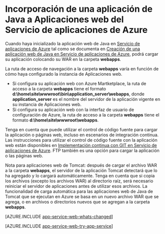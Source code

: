 <properties 
	pageTitle="Incorporación de una aplicación de Java a Aplicaciones web del Servicio de aplicaciones de Azure" 
	description="Este tutorial muestra cómo agregar una página o aplicación a su instancia de Aplicaciones web del Servicio de aplicaciones de Azure que ya está configurado para usar Java." 
	services="app-service\web" 
	documentationCenter="java" 
	authors="rmcmurray" 
	manager="wpickett" 
	editor="jimbe"/>

<tags 
	ms.service="app-service-web" 
	ms.workload="web" 
	ms.tgt_pltfrm="na" 
	ms.devlang="Java" 
	ms.topic="article" 
	ms.date="06/03/2015" 
	ms.author="robmcm"/>

# Incorporación de una aplicación de Java a Aplicaciones web del Servicio de aplicaciones de Azure

Cuando haya inicializado la aplicación web de Java en [Servicio de aplicaciones de Azure](http://go.microsoft.com/fwlink/?LinkId=529714) tal como se documenta en [Creación de una aplicación web de Java en Servicio de aplicaciones de Azure](web-sites-java-get-started.md), podrá cargar su aplicación colocando su WAR en la carpeta **webapps**.

La ruta de acceso de navegación a la carpeta **webapps** varía en función de cómo haya configurado la instancia de Aplicaciones web.

- Si configura su aplicación web con Azure Martketplace, la ruta de acceso a la carpeta **webapps** tiene el formato **d:\\home\\site\\wwwroot\\bin\\application\_server\\webapps**, donde **application\_server** es el nombre del servidor de la aplicación vigente en su instancia de Aplicaciones web. 
- Si configura su aplicación web con la interfaz de usuario de configuración de Azure, la ruta de acceso a la carpeta **webapps** tiene el formato **d:\\home\\site\\wwwroot\\webapps**. 

Tenga en cuenta que puede utilizar el control de código fuente para cargar la aplicación o páginas web, incluso en escenarios de integración continua. Las instrucciones para utilizar el control de código fuente con la aplicación web están disponibles en [Implementación continua con GIT en Servicio de aplicaciones de Azure](web-sites-publish-source-control.md). FTP también es una opción para cargar la aplicación o las páginas web.

Nota para aplicaciones web de Tomcat: después de cargar el archivo WAR a la carpeta **webapps**, el servidor de la aplicación Tomcat detectará que lo ha agregado y lo cargará automáticamente. Tenga en cuenta que si copia los archivos (excepto los archivos WAR) al directorio raíz, será necesario reiniciar el servidor de aplicaciones antes de utilizar esos archivos. La funcionalidad de carga automática para las aplicaciones web de Java de Tomcat que se ejecutan en Azure se basa en un nuevo archivo WAR que se agrega, o en archivos o directorios nuevos que se agregan a la carpeta **webapps**.

[AZURE.INCLUDE [app-service-web-whats-changed](../../includes/app-service-web-whats-changed.md)]

[AZURE.INCLUDE [app-service-web-try-app-service](../../includes/app-service-web-try-app-service.md)]
 
 

<!---HONumber=August15_HO6-->